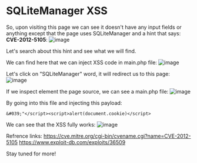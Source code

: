 # SQLiteManager XSS

So, upon visiting this page we can see it doesn't have any input fields or anything except that the page uses SQLiteManager and a hint that says: **CVE-2012-5105**: ![image](https://user-images.githubusercontent.com/111907811/228592673-0bee1556-0640-4938-ace4-83f7ddf9f041.png)

Let's search about this hint and see what we will find.

We can find here that we can inject XSS code in main.php file: ![image](https://user-images.githubusercontent.com/111907811/228599856-fd9b06b0-6601-4b90-875f-ec9ef0a14bea.png)

Let's click on "SQLiteManager" word, it will redirect us to this page: ![image](https://user-images.githubusercontent.com/111907811/228600060-97a84299-ad2b-4e25-8f74-6d20ba73ab38.png)

If we inspect element the page source, we can see a main.php file: ![image](https://user-images.githubusercontent.com/111907811/228600204-153e0bdc-4541-4e29-881f-f98af1ae4b3b.png)

By going into this file and injecting this payload:

`&#039;"</script><script>alert(document.cookie)</script>`

We can see that the XSS fully works: ![image](https://user-images.githubusercontent.com/111907811/228606020-4b79d674-7ae2-491b-9799-21353200be46.png)

Refrence links: 
https://cve.mitre.org/cgi-bin/cvename.cgi?name=CVE-2012-5105
https://www.exploit-db.com/exploits/36509

Stay tuned for more!
